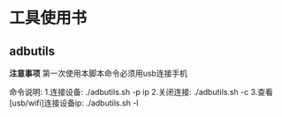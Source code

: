 # 工具使用书

## adbutils

**注意事项**
 第一次使用本脚本命令必须用usb连接手机

命令说明:
1.连接设备:
	 ./adbutils.sh -p ip
2.关闭连接:
	 ./adbutils.sh -c
3.查看[usb/wifi]连接设备ip:
	 ./adbutils.sh -l